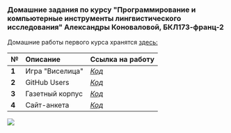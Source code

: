 ### Домашние задания по курсу "Программирование и компьютерные инструменты лингвистического исследования" Александры Коноваловой, БКЛ173-франц-2

Домашние работы первого курса хранятся [здесь:](https://github.com/AlexandraKonovalova/test_rep)

**№**|**Описание**|**Ссылка на работу**
:---|:---|:---
**1**|Игра "Виселица"|[_Код_](https://github.com/AlexandraKonovalova/programs/tree/master/HW1)
**2**|GitHub Users|[_Код_](https://github.com/AlexandraKonovalova/programs/tree/master/HW2)
**3**|Газетный корпус|[_Код_](https://github.com/AlexandraKonovalova/programs/tree/master/HW3)
**4**|Сайт-анкета|[_Код_](https://github.com/AlexandraKonovalova/programs/tree/master/HW4)



![](https://memegenerator.net/img/instances/49452388/brace-yourself-the-deadlines-are-coming.jpg)
